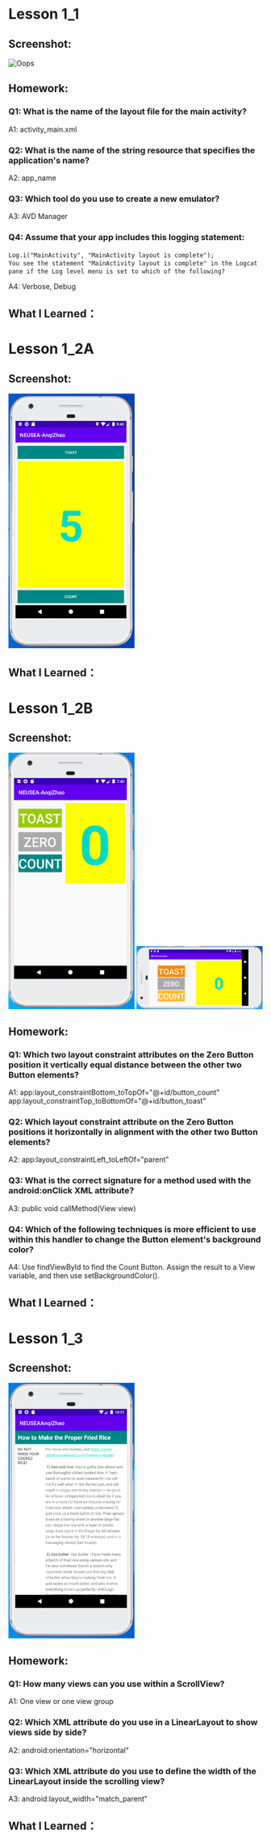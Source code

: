 # Lesson 1_1

## Screenshot:
<img src="https://app.box.com/s/muubp3x77hvrcdjgo4ct02m2wax4fvhl" alt="Oops" width="250"/>

## Homework:

### Q1: What is the name of the layout file for the main activity?
A1: activity_main.xml

### Q2: What is the name of the string resource that specifies the application's name?
A2: app_name

### Q3: Which tool do you use to create a new emulator?
A3: AVD Manager

### Q4: Assume that your app includes this logging statement: 
	Log.i("MainActivity", "MainActivity layout is complete");
	You see the statement "MainActivity layout is complete" in the Logcat pane if the Log level menu is set to which of the following? 
A4: Verbose, Debug

## What I Learned：


# Lesson 1_2A

## Screenshot:
<img src="https://github.com/anqizhao1024/cs5520project/blob/gh-pages/_pics/lesson1_2A_screenshot.PNG" alt="Oops" width="250"/>

## What I Learned：

# Lesson 1_2B

## Screenshot:
<img src="https://github.com/anqizhao1024/cs5520project/blob/gh-pages/_pics/Lesson1_2B_screenshot_01.PNG" alt="Oops" width="250"/>
<img src="https://github.com/anqizhao1024/cs5520project/blob/gh-pages/_pics/Lesson1_2B_screenshot_03.PNG" alt="Oops" width="250"/>

## Homework:

### Q1: Which two layout constraint attributes on the Zero Button position it vertically equal distance between the other two Button elements? 
A1: app:layout_constraintBottom_toTopOf="@+id/button_count"
    app:layout_constraintTop_toBottomOf="@+id/button_toast"
    
### Q2: Which layout constraint attribute on the Zero Button positions it horizontally in alignment with the other two Button elements?
A2: app:layout_constraintLeft_toLeftOf="parent"

### Q3: What is the correct signature for a method used with the android:onClick XML attribute?
A3: public void callMethod(View view)

### Q4: Which of the following techniques is more efficient to use within this handler to change the Button element's background color? 
A4: Use findViewById to find the Count Button. Assign the result to a View variable, and then use setBackgroundColor().
 
## What I Learned：

# Lesson 1_3

## Screenshot:
<img src="https://github.com/anqizhao1024/cs5520project/blob/gh-pages/_pics/Lesson1_3_screenshot.PNG" alt="Oops" width="250"/>

## Homework:

### Q1: How many views can you use within a ScrollView?
A1: One view or one view group

### Q2: Which XML attribute do you use in a LinearLayout to show views side by side?
A2: android:orientation="horizontal"

### Q3: Which XML attribute do you use to define the width of the LinearLayout inside the scrolling view? 
A3: android:layout_width="match_parent"

## What I Learned：
